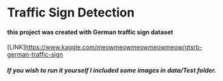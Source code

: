 # Traffic Sign Detection

#### this project was created with German traffic sign dataset
[LINK]https://www.kaggle.com/meowmeowmeowmeowmeow/gtsrb-german-traffic-sign

##### If you wish to run it yourself I included some images in data/Test folder.
